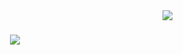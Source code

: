 <img align="right" src="https://visitor-badge.laobi.icu/badge?page_id=WaffoKom.visitor-badge&left_color=red&right_color=green" />



<h1 align="center">
  <a href="https://git.io/typing-svg">
    <img src="https://readme-typing-svg.demolab.com/?lines=First+line+of+text;Second+line+of+text"/>
  </a>
</h1>


